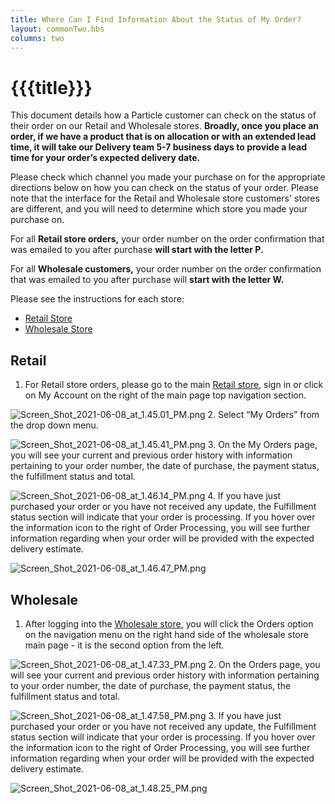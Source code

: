 ```yaml
---
title: Where Can I Find Information About the Status of My Order?
layout: commonTwo.hbs
columns: two
---
```


# {{{title}}}
This document details how a Particle customer can check on the status of their order on our Retail and Wholesale stores. **Broadly, once you place an order, if we have a product that is on allocation or with an extended lead time, it will take our Delivery team 5-7 business days to provide a lead time for your order’s expected delivery date.**

  
Please check which channel you made your purchase on for the appropriate directions below on how you can check on the status of your order. Please note that the interface for the Retail and Wholesale store customers' stores are different, and you will need to determine which store you made your purchase on.   
  
For all **Retail store orders,** your order number on the order confirmation that was emailed to you after purchase **will start with the letter P.**   
  
For all **Wholesale customers,** your order number on the order confirmation that was emailed to you after purchase will **start with the letter W.**

Please see the instructions for each store:

* [Retail Store](https://support.particle.io/hc/en-us/articles/4401990491675#retail)
* [Wholesale Store](https://support.particle.io/hc/en-us/articles/4401990491675#wholesale)

## Retail

1. For Retail store orders, please go to the main [Retail store](https://store.particle.io/), sign in or click on My Account on the right of the main page top navigation section.  
    
![Screen_Shot_2021-06-08_at_1.45.01_PM.png](/assets/images/support/Screen_Shot_2021-06-08_at_1.45.01_PM.png)
2. Select “My Orders” from the drop down menu.  
    
![Screen_Shot_2021-06-08_at_1.45.41_PM.png](/assets/images/support/Screen_Shot_2021-06-08_at_1.45.41_PM.png)
3. On the My Orders page, you will see your current and previous order history with information pertaining to your order number, the date of purchase, the payment status, the fulfillment status and total.  
    
![Screen_Shot_2021-06-08_at_1.46.14_PM.png](/assets/images/support/Screen_Shot_2021-06-08_at_1.46.14_PM.png)
4. If you have just purchased your order or you have not received any update, the Fulfillment status section will indicate that your order is processing. If you hover over the information icon to the right of Order Processing, you will see further information regarding when your order will be provided with the expected delivery estimate.  
    
![Screen_Shot_2021-06-08_at_1.46.47_PM.png](/assets/images/support/Screen_Shot_2021-06-08_at_1.46.47_PM.png)

## Wholesale

1. After logging into the [Wholesale store](https://wholesale.particle.io/), you will click the Orders option on the navigation menu on the right hand side of the wholesale store main page - it is the second option from the left.  
    
![Screen_Shot_2021-06-08_at_1.47.33_PM.png](/assets/images/support/Screen_Shot_2021-06-08_at_1.47.33_PM.png)
2. On the Orders page, you will see your current and previous order history with information pertaining to your order number, the date of purchase, the payment status, the fulfillment status and total.  
    
![Screen_Shot_2021-06-08_at_1.47.58_PM.png](/assets/images/support/Screen_Shot_2021-06-08_at_1.47.58_PM.png)
3. If you have just purchased your order or you have not received any update, the Fulfillment status section will indicate that your order is processing. If you hover over the information icon to the right of Order Processing, you will see further information regarding when your order will be provided with the expected delivery estimate.  
    
![Screen_Shot_2021-06-08_at_1.48.25_PM.png](/assets/images/support/Screen_Shot_2021-06-08_at_1.48.25_PM.png)
